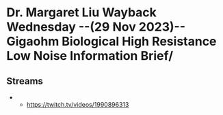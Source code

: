 # Dr. Margaret Liu Wayback Wednesday --(29 Nov 2023)-- Gigaohm Biological High Resistance Low Noise Information Brief/

## Streams
- - https://twitch.tv/videos/1990896313

